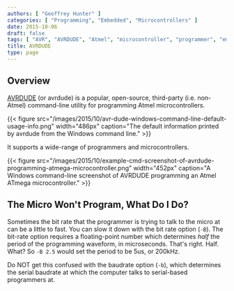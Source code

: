 ```yaml
---
authors: [ "Geoffrey Hunter" ]
categories: [ "Programming", "Embedded", "Microcontrollers" ]
date: 2015-10-06
draft: false
tags: [ "AVR", "AVRDUDE", "Atmel", "microcontroller", "programmer", "embedded", "baudrate" ]
title: AVRDUDE
type: page
---
```


## Overview

[AVRDUDE](http://www.nongnu.org/avrdude/) (or avrdude) is a popular, open-source, third-party (i.e. non-Atmel) command-line utility for programming Atmel microcontrollers.

{{< figure src="/images/2015/10/avr-dude-windows-command-line-default-usage-info.png" width="486px" caption="The default information printed by avrdude from the Windows command line."  >}}

It supports a wide-range of programmers and microcontrollers.

{{< figure src="/images/2015/10/example-cmd-screenshot-of-avrdude-programming-atmega-microcontroller.png" width="452px" caption="A Windows command-line screenshot of AVRDUDE programming an Atmel ATmega microcontroller."  >}}

## The Micro Won't Program, What Do I Do?

Sometimes the bit rate that the programmer is trying to talk to the micro at can be a little to fast. You can slow it down with the bit rate option (`-B`). The bit-rate option requires a floating-point number which determines _half_ the period of the programming waveform, in microseconds. That's right. Half. What? So `-B 2.5` would set the period to be 5us, or 200kHz.

Do NOT get this confused with the baudrate option (`-b`), which determines the serial baudrate at which the computer talks to serial-based programmers at.
